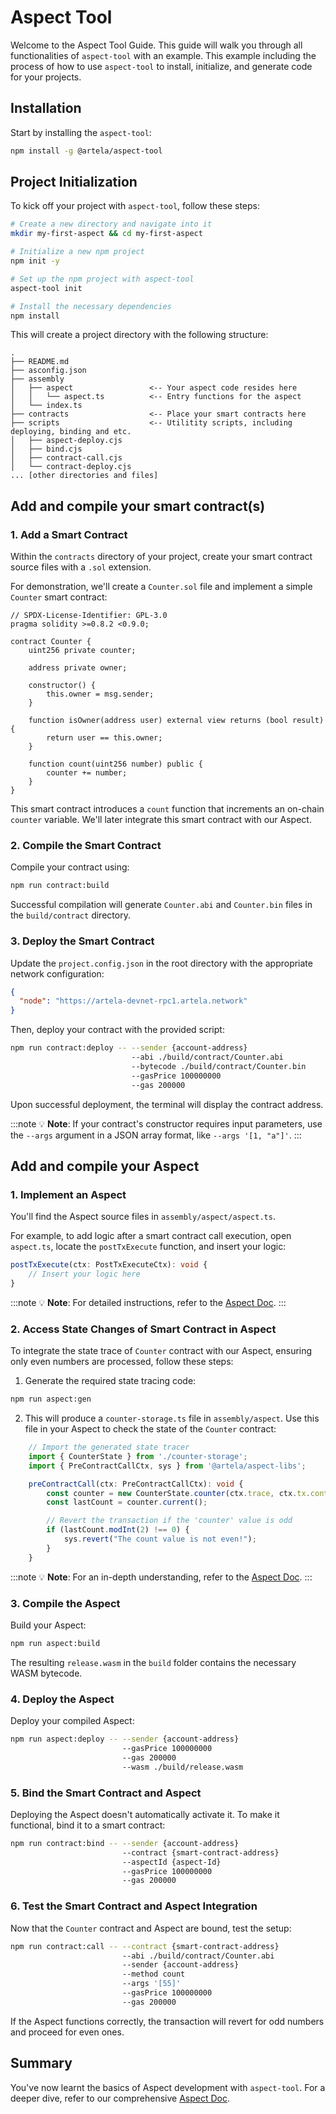 
# Aspect Tool

Welcome to the Aspect Tool Guide. This guide will walk you through all functionalities of `aspect-tool` with an example. This example including the process of how to use `aspect-tool` to install, initialize, and generate code for your projects.

## Installation

Start by installing the `aspect-tool`:

```bash
npm install -g @artela/aspect-tool
```

## Project Initialization

To kick off your project with `aspect-tool`, follow these steps:

```bash
# Create a new directory and navigate into it
mkdir my-first-aspect && cd my-first-aspect

# Initialize a new npm project
npm init -y

# Set up the npm project with aspect-tool 
aspect-tool init

# Install the necessary dependencies
npm install
```

This will create a project directory with the following structure:

```
.
├── README.md
├── asconfig.json
├── assembly
│   ├── aspect                 <-- Your aspect code resides here
│   │   └── aspect.ts          <-- Entry functions for the aspect
│   └── index.ts
├── contracts                  <-- Place your smart contracts here
├── scripts                    <-- Utilitity scripts, including deploying, binding and etc.
│   ├── aspect-deploy.cjs
│   ├── bind.cjs
│   ├── contract-call.cjs
│   └── contract-deploy.cjs
... [other directories and files]
```

## Add and compile your smart contract(s)

### 1. Add a Smart Contract

Within the `contracts` directory of your project, create your smart contract source files with a `.sol` extension.

For demonstration, we'll create a `Counter.sol` file and implement a simple `Counter` smart contract:

```solidity
// SPDX-License-Identifier: GPL-3.0
pragma solidity >=0.8.2 <0.9.0;

contract Counter {
    uint256 private counter;
    
    address private owner;
    
    constructor() {
        this.owner = msg.sender;
    }

    function isOwner(address user) external view returns (bool result) {
        return user == this.owner;
    }

    function count(uint256 number) public {
        counter += number;
    }
}
```

This smart contract introduces a `count` function that increments an on-chain `counter` variable. We'll later integrate this smart contract with our Aspect.

### 2. Compile the Smart Contract

Compile your contract using:

```bash
npm run contract:build 
```

Successful compilation will generate `Counter.abi` and `Counter.bin` files in the `build/contract` directory.

### 3. Deploy the Smart Contract

Update the `project.config.json` in the root directory with the appropriate network configuration:

```json
{
  "node": "https://artela-devnet-rpc1.artela.network"
}
```

Then, deploy your contract with the provided script:

```bash
npm run contract:deploy -- --sender {account-address}                           
                           --abi ./build/contract/Counter.abi                           
                           --bytecode ./build/contract/Counter.bin                           
                           --gasPrice 100000000                           
                           --gas 200000 
```

Upon successful deployment, the terminal will display the contract address.

:::note
💡 **Note**: If your contract's constructor requires input parameters, use the `--args` argument in a JSON array format, like `--args '[1, "a"]'`.
:::

## Add and compile your Aspect

### 1. Implement an Aspect

You'll find the Aspect source files in `assembly/aspect/aspect.ts`.

For example, to add logic after a smart contract call execution, open `aspect.ts`, locate the `postTxExecute` function, and insert your logic:

```typescript
postTxExecute(ctx: PostTxExecuteCtx): void {
    // Insert your logic here
}
```

:::note
💡 **Note**: For detailed instructions, refer to the [Aspect Doc](https://docs.artela.network/develop/aspect-tools/aspect-docs).
:::

### 2. Access State Changes of Smart Contract in Aspect

To integrate the state trace of `Counter` contract with our Aspect, ensuring only even numbers are processed, follow these steps:

1. Generate the required state tracing code:

```bash
npm run aspect:gen
```

2. This will produce a `counter-storage.ts` file in `assembly/aspect`. Use this file in your Aspect to check the state of the `Counter` contract:

```typescript
    // Import the generated state tracer
    import { CounterState } from './counter-storage';
    import { PreContractCallCtx, sys } from '@artela/aspect-libs';

    preContractCall(ctx: PreContractCallCtx): void {
        const counter = new CounterState.counter(ctx.trace, ctx.tx.content.to);
        const lastCount = counter.current();

        // Revert the transaction if the 'counter' value is odd
        if (lastCount.modInt(2) !== 0) {
            sys.revert("The count value is not even!");
        }
    }
```

:::note
💡 **Note**: For an in-depth understanding, refer to the [Aspect Doc](https://docs.artela.network/develop/aspect-tools/aspect-docs).
:::

### 3. Compile the Aspect

Build your Aspect:

```bash
npm run aspect:build 
```

The resulting `release.wasm` in the `build` folder contains the necessary WASM bytecode.

### 4. Deploy the Aspect

Deploy your compiled Aspect:

```bash
npm run aspect:deploy -- --sender {account-address}                          
                         --gasPrice 100000000                          
                         --gas 200000                          
                         --wasm ./build/release.wasm
```

### 5. Bind the Smart Contract and Aspect

Deploying the Aspect doesn't automatically activate it. To make it functional, bind it to a smart contract:

```bash
npm run contract:bind -- --sender {account-address}                          
                         --contract {smart-contract-address}                         
                         --aspectId {aspect-Id}                          
                         --gasPrice 100000000                          
                         --gas 200000 
```

### 6. Test the Smart Contract and Aspect Integration

Now that the `Counter` contract and Aspect are bound, test the setup:

```bash
npm run contract:call -- --contract {smart-contract-address}                          
                         --abi ./build/contract/Counter.abi                          
                         --sender {account-address}                          
                         --method count                          
                         --args '[55]'                          
                         --gasPrice 100000000                          
                         --gas 200000 
```

If the Aspect functions correctly, the transaction will revert for odd numbers and proceed for even ones.

## Summary

You've now learnt the basics of Aspect development with `aspect-tool`. For a deeper dive, refer to our comprehensive [Aspect Doc](https://docs.artela.network/develop/aspect-tools/aspect-docs).
